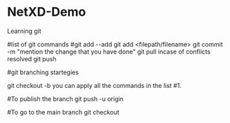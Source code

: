 # NetXD-Demo
Learning git

#list of git commands
    #git add --add
    git add <filepath/filename>
    git commit -m "mention the change that you have done"
    git pull
    incase of conflicts resolved
    git push

#git branching startegies

git checkout -b <branch name>
you can apply all the commands in the list #1.

#To publish the branch
git push -u origin <branch name>

#To go to the main branch
git checkout <branchname>


